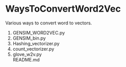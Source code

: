 # WaysToConvertWord2Vec
Various ways to convert word to vectors.
1. GENSIM_WORD2VEC.py	
2. GENSIM_bin.py
3. Hashing_vectorizer.py
4. count_vectorizer.py
5. glove_w2v.py <br>
README.md

